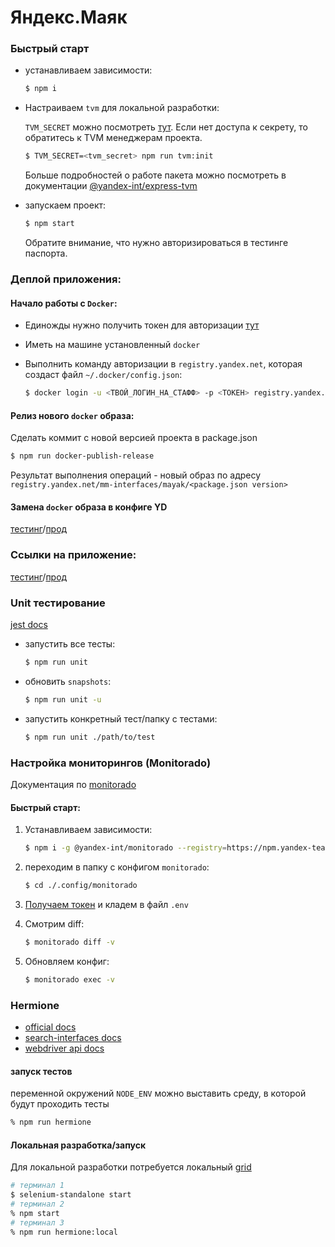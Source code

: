 # Яндекс.Маяк

### Быстрый старт

-   устанавливаем зависимости:

    ```sh
    $ npm i
    ```

-   Настраиваем `tvm` для локальной разработки:

    `TVM_SECRET` можно посмотреть [тут](https://abc.yandex-team.ru/services/mayak/resources/?show-resource=18026471). Если нет доступа к секрету, то обратитесь к TVM менеджерам проекта.

    ```sh
    $ TVM_SECRET=<tvm_secret> npm run tvm:init
    ```

    Больше подробностей о работе пакета можно посмотреть в документации [@yandex-int/express-tvm](https://github.yandex-team.ru/search-interfaces/frontend/tree/master/packages/express-tvm)

-   запускаем проект:

    ```sh
    $ npm start
    ```

    Обратите внимание, что нужно авторизироваться в тестинге паспорта.

### Деплой приложения:

#### Начало работы с `Docker`:

-   Единожды нужно получить токен для авторизации [тут](https://wiki.yandex-team.ru/docker-registry/#authorization)
-   Иметь на машине установленный `docker`

-   Выполнить команду авторизации в `registry.yandex.net`, которая создаст файл `~/.docker/config.json`:

    ```sh
    $ docker login -u <ТВОЙ_ЛОГИН_НА_СТАФФ> -p <ТОКЕН> registry.yandex.net
    ```

#### Релиз нового `docker` образа:
Сделать коммит с новой версией проекта в package.json

```sh
$ npm run docker-publish-release
```

Результат выполнения операций - новый образ по адресу `registry.yandex.net/mm-interfaces/mayak/<package.json version>`

#### Замена `docker` образа в конфиге YD

[тестинг](https://deploy.yandex-team.ru/project/mayak-testing)/[прод](https://deploy.yandex-team.ru/project/mayak-production)

### Ссылки на приложение:

[тестинг](https://tst.mayak.yandex.ru/)/[прод](https://mayak.yandex.ru/)

### Unit тестирование

[jest docs](https://jestjs.io/docs/en/api)

-   запустить все тесты:

    ```sh
    $ npm run unit
    ```

-   обновить `snapshots`:

    ```sh
    $ npm run unit -u
    ```

-   запустить конкретный тест/папку с тестами:

    ```sh
    $ npm run unit ./path/to/test
    ```

### Настройка мониторингов (Monitorado)

Документация по [monitorado](https://github.yandex-team.ru/toolbox/monitorado)

#### Быстрый старт:

1.  Устанавливаем зависимости:

    ```sh
    $ npm i -g @yandex-int/monitorado --registry=https://npm.yandex-team.ru
    ```

2.  переходим в папку с конфигом `monitorado`:

    ```sh
    $ cd ./.config/monitorado
    ```

3)  [Получаем токен](https://github.yandex-team.ru/toolbox/monitorado#%D0%A2%D0%BE%D0%BA%D0%B5%D0%BD%D1%8B) и кладем в файл `.env`

4)  Смотрим diff:

    ```sh
    $ monitorado diff -v
    ```

5)  Обновляем конфиг:

    ```sh
    $ monitorado exec -v
    ```

### Hermione

-   [official docs](https://github.com/gemini-testing/hermione#prerequisites)
-   [search-interfaces docs](https://wiki.yandex-team.ru/search-interfaces/testing/hermione/#faq)
-   [webdriver api docs](https://webdriver.io/docs/api.html)

#### запуск тестов

переменной окружений `NODE_ENV` можно выставить среду, в которой будут проходить тесты

```sh
% npm run hermione
```

#### Локальная разработка/запуск

Для локальной разработки потребуется локальный [grid](https://github.yandex-team.ru/mm-interfaces/samadhi#local-grid)

```sh
# терминал 1
$ selenium-standalone start
# терминал 2
% npm start
# терминал 3
% npm run hermione:local
```
